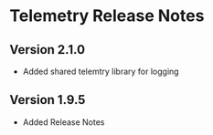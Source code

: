 # Telemetry Release Notes

## Version 2.1.0

- Added shared telemtry library for logging

## Version 1.9.5

- Added Release Notes
